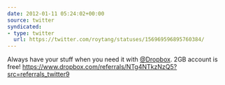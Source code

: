 ```yaml
---
date: 2012-01-11 05:24:02+00:00
source: twitter
syndicated:
- type: twitter
  url: https://twitter.com/roytang/statuses/156969596895760384/
---
```


Always have your stuff when you need it with [@Dropbox](https://twitter.com/Dropbox/). 2GB account is free! https://www.dropbox.com/referrals/NTg4NTkzNzQ5?src=referrals_twitter9